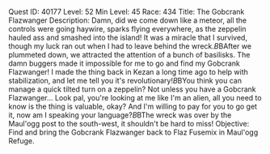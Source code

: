 Quest ID: 40177
Level: 52
Min Level: 45
Race: 434
Title: The Gobcrank Flazwanger
Description: Damn, did we come down like a meteor, all the controls were going haywire, sparks flying everywhere, as the zeppelin hauled ass and smashed into the island! It was a miracle that I survived, though my luck ran out when I had to leave behind the wreck.$B$BAfter we plummeted down, we attracted the attention of a bunch of basilisks. The damn buggers made it impossible for me to go and find my Gobcrank Flazwanger! I made the thing back in Kezan a long time ago to help with stabilization, and let me tell you it's revolutionary!$B$BYou think you can manage a quick tilted turn on a zeppelin? Not unless you have a Gobcrank Flazwanger... Look pal, you're looking at me like I'm an alien, all you need to know is the thing is valuable, okay? And I'm willing to pay for you to go get it, now am I speaking your language?$B$BThe wreck was over by the Maul'ogg post to the south-west, it shouldn't be hard to miss!
Objective: Find and bring the Gobcrank Flazwanger back to Flaz Fusemix in Maul'ogg Refuge.
